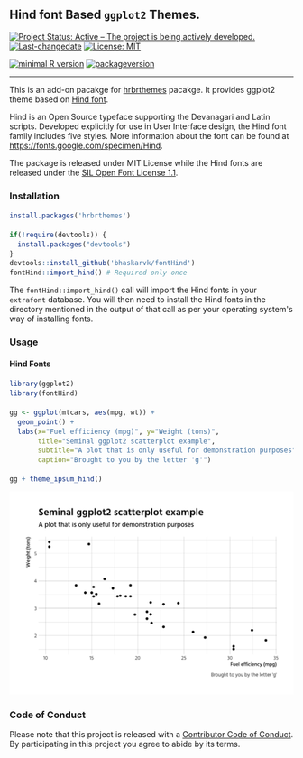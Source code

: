
Hind font Based `ggplot2` Themes.
---------------------------------

[![Project Status: Active – The project is being actively developed.](http://www.repostatus.org/badges/latest/active.svg)](http://www.repostatus.org/#active) [![Last-changedate](https://img.shields.io/badge/last%20change-2017--02--26-green.svg)](/commits/master) [![License: MIT](https://img.shields.io/badge/License-MIT-yellow.svg)](https://opensource.org/licenses/MIT)

[![minimal R version](https://img.shields.io/badge/R%3E%3D-3.0.0-6666ff.svg)](https://cran.r-project.org/) [![packageversion](https://img.shields.io/badge/Package%20version-0.1.1-orange.svg?style=flat-square)](commits/master)

------------------------------------------------------------------------

This is an add-on pacakge for [hrbrthemes](https://github.com/hrbrmstr/hrbrthemes) pacakge. It provides ggplot2 theme based on [Hind font](https://fonts.google.com/specimen/Hind).

Hind is an Open Source typeface supporting the Devanagari and Latin scripts. Developed explicitly for use in User Interface design, the Hind font family includes five styles. More information about the font can be found at <https://fonts.google.com/specimen/Hind>.

The package is released under MIT License while the Hind fonts are released under the [SIL Open Font License 1.1](http://scripts.sil.org/cms/scripts/page.php?site_id=nrsi&id=OFL).

### Installation

``` r
install.packages('hrbrthemes')

if(!require(devtools)) {
  install.packages("devtools")
}
devtools::install_github('bhaskarvk/fontHind')
fontHind::import_hind() # Required only once
```

The `fontHind::import_hind()` call will import the Hind fonts in your `extrafont` database. You will then need to install the Hind fonts in the directory mentioned in the output of that call as per your operating system's way of installing fonts.

### Usage

#### Hind Fonts

``` r
library(ggplot2)
library(fontHind)

gg <- ggplot(mtcars, aes(mpg, wt)) +
  geom_point() +
  labs(x="Fuel efficiency (mpg)", y="Weight (tons)",
       title="Seminal ggplot2 scatterplot example",
       subtitle="A plot that is only useful for demonstration purposes",
       caption="Brought to you by the letter 'g'")

gg + theme_ipsum_hind()
```

<img src="README_figs/README-eg1-1.png" width="672" />

### Code of Conduct

Please note that this project is released with a [Contributor Code of Conduct](CONDUCT.md). By participating in this project you agree to abide by its terms.
